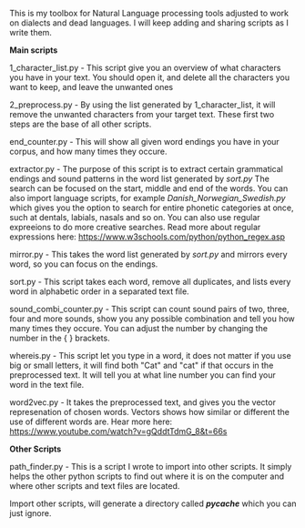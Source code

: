This is my toolbox for Natural Language processing tools adjusted to work on dialects and dead languages. I will keep adding and sharing scripts as I write them.

<b>Main scripts</b>

1_character_list.py - This script give you an overview of what characters you have in your text. You should open it, and delete all the characters you want to keep, and leave the unwanted ones

2_preprocess.py - By using the list generated by 1_character_list, it will remove the unwanted characters from your target text. These first two steps are the base of all other scripts.

end_counter.py - This will show all given word endings you have in your corpus, and how many times they occure.

extractor.py - The purpose of this script is to extract certain grammatical endings and sound patterns in the word list generated by <i>sort.py</i> The search can be focused on the start, middle and end of the words. You can also import language scripts, for example <i>Danish_Norwegian_Swedish.py</i> which gives you the option to search for entire phonetic categories at once, such at dentals, labials, nasals and so on. You can also use regular expreeions to do more creative searches. Read more about regular expressions here: https://www.w3schools.com/python/python_regex.asp

mirror.py - This takes the word list generated by <i>sort.py</i> and mirrors every word, so you can focus on the endings.

sort.py - This script takes each word, remove all duplicates, and lists every word in alphabetic order in a separated text file.

sound_combi_counter.py - This script can count sound pairs of two, three, four and more sounds, show you any possible combination and tell you how many times they occure. You can adjust the number by changing the number in the { } brackets.

whereis.py - This script let you type in a word, it does not matter if you use big or small letters, it will find both "Cat" and "cat" if that occurs in the preprocessed text. It will tell you at what line number you can find your word in the text file.

word2vec.py - It takes the preprocessed text, and gives you the vector represenation of chosen words. Vectors shows how similar or different the use of different words are. Hear more here: https://www.youtube.com/watch?v=gQddtTdmG_8&t=66s


<b>Other Scripts</b>

path_finder.py - This is a script I wrote to import into other scripts. It simply helps the other python scripts to find out where it is on the computer and where other scripts and text files are located.

Import other scripts, will generate a directory called <i>__pycache__</i> which you can just ignore.
